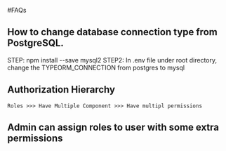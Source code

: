 #FAQs
## How to change database connection type from PostgreSQL.
STEP: npm install --save mysql2
STEP2: In .env file under root directory, change the TYPEORM_CONNECTION from postgres to mysql

## Authorization Hierarchy
    Roles >>> Have Multiple Component >>> Have multipl permissions

## Admin can assign roles to user with some extra permissions

